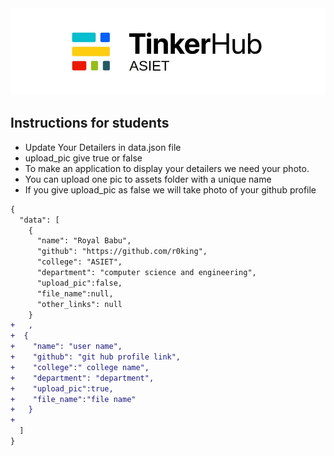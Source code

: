 <div align="center"> 
    <img src="./assets/Tinkerhub_ASIET.jpg" alt="KMEA Logo"/>
</div>

## Instructions for students

- Update Your Detailers in data.json file 
- upload_pic give true or false
- To make an application to display your detailers we need your photo.
- You can upload  one pic to assets folder with a unique name
- If you give  upload_pic as false we will take photo of your github profile 

```diff
{
  "data": [
    {
      "name": "Royal Babu",
      "github": "https://github.com/r0king",
      "college": "ASIET",
      "department": "computer science and engineering",
      "upload_pic":false,
      "file_name":null,
      "other_links": null
    }
+   ,
+  {
+    "name": "user name",
+    "github": "git hub profile link",
+    "college":" college name",
+    "department": "department",
+    "upload_pic":true,
+    "file_name":"file name"
+   }
+
  ]
}

```
